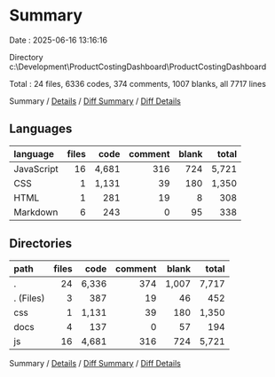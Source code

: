 # Summary

Date : 2025-06-16 13:16:16

Directory c:\\Development\\ProductCostingDashboard\\ProductCostingDashboard

Total : 24 files,  6336 codes, 374 comments, 1007 blanks, all 7717 lines

Summary / [Details](details.md) / [Diff Summary](diff.md) / [Diff Details](diff-details.md)

## Languages
| language | files | code | comment | blank | total |
| :--- | ---: | ---: | ---: | ---: | ---: |
| JavaScript | 16 | 4,681 | 316 | 724 | 5,721 |
| CSS | 1 | 1,131 | 39 | 180 | 1,350 |
| HTML | 1 | 281 | 19 | 8 | 308 |
| Markdown | 6 | 243 | 0 | 95 | 338 |

## Directories
| path | files | code | comment | blank | total |
| :--- | ---: | ---: | ---: | ---: | ---: |
| . | 24 | 6,336 | 374 | 1,007 | 7,717 |
| . (Files) | 3 | 387 | 19 | 46 | 452 |
| css | 1 | 1,131 | 39 | 180 | 1,350 |
| docs | 4 | 137 | 0 | 57 | 194 |
| js | 16 | 4,681 | 316 | 724 | 5,721 |

Summary / [Details](details.md) / [Diff Summary](diff.md) / [Diff Details](diff-details.md)